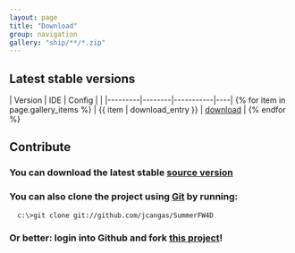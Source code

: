 ```yaml
---
layout: page
title: "Download"
group: navigation
gallery: "ship/**/*.zip"
---
```


## Latest stable versions

| Version |   IDE  | Config    |    |
|---------|--------|-----------|----| {% for item in page.gallery_items %}
| {{ item | download_entry }}  | <a href="{{ item }}">download</a> | {% endfor %}


## Contribute

### You can download the latest stable [source version](https://github.com/jcangas/SummerFW4D/zipball/master)

### You can also clone the project using [Git](http://git-scm.com) by running:

```
  c:\>git clone git://github.com/jcangas/SummerFW4D
```

### Or better: login into Github and fork [this project](http://github.com/jcangas/SummerFW4D)!


